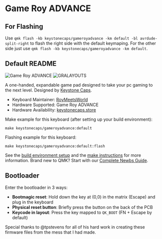 # Game Roy ADVANCE

## For Flashing

Use `qmk flash -kb keystonecaps/gameroyadvance -km default -bl avrdude-split-right` to flash the right side with the default keymaping.
For the other side just use `qmk flash -kb keystonecaps/gameroyadvance -km default`.

## Default README

![Game Roy ADVANCE](https://i.imgur.com/N6RI4fUh.jpg)
![GRALAYOUTS](https://i.imgur.com/lHjTRQK.png)

A one-handed, expandable game pad designed to take your pc gaming to the next level. Designed by [Keystone Caps](https://keystonecaps.store).

-   Keyboard Maintainer: [RoyMeetsWorld](https://github.com/ROYMEETSWORLD)
-   Hardware Supported: Game Roy ADVANCE
-   Hardware Availability: [keystonecaps.store](https://keystonecaps.store)

Make example for this keyboard (after setting up your build environment):

    make keystonecaps/gameroyadvance:default

Flashing example for this keyboard:

    make keystonecaps/gameroyadvance:default:flash

See the [build environment setup](https://docs.qmk.fm/#/getting_started_build_tools) and the [make instructions](https://docs.qmk.fm/#/getting_started_make_guide) for more information. Brand new to QMK? Start with our [Complete Newbs Guide](https://docs.qmk.fm/#/newbs).

## Bootloader

Enter the bootloader in 3 ways:

-   **Bootmagic reset**: Hold down the key at (0,0) in the matrix (Escape) and plug in the keyboard
-   **Physical reset button**: Briefly press the button on the back of the PCB
-   **Keycode in layout**: Press the key mapped to `QK_BOOT` (FN + Escape by default)

Special thanks to @tpstevens for all of his hard work in creating these firmware files from the mess that I had made.
